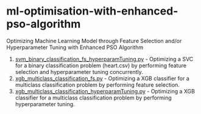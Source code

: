 # ml-optimisation-with-enhanced-pso-algorithm
 
 Optimizing Machine Learning Model through Feature Selection and/or Hyperparameter Tuning with Enhanced PSO Algorithm
 
 1. [svm_binary_classification_fs_hyperparamTuning.py](svm_binary_classification_fs_hyperparamTuning.py) - Optimizing a SVC for a binary classification problem (heart.csv) by performing feature selection and hyperparameter tuning concurrently.
 2. [xgb_multiclass_classification_fs.py](xgb_multiclass_classification_fs.py) - Optimizing a XGB classifier for a multiclass classification problem by performing feature selection.
 3. [xgb_multiclass_classification_hyperparamTuning.py](xgb_multiclass_classification_hyperparamTuning.py) - Optimizing a XGB classifier for a multiclass classification problem by performing hyperparameter tuning.
